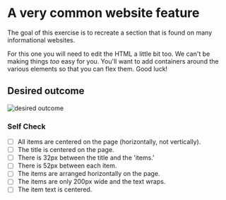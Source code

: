 # A very common website feature

The goal of this exercise is to recreate a section that is found on many informational websites.

For this one you will need to edit the HTML a little bit too. We can't be making things _too_ easy for you. You'll want to add containers around the various elements so that you can flex them. Good luck!

## Desired outcome

![desired outcome](./desired-outcome.png)

### Self Check

- [ ] All items are centered on the page (horizontally, not vertically).
- [ ] The title is centered on the page.
- [ ] There is 32px between the title and the 'items.'
- [ ] There is 52px between each item.
- [ ] The items are arranged horizontally on the page.
- [ ] The items are only 200px wide and the text wraps.
- [ ] The item text is centered.
